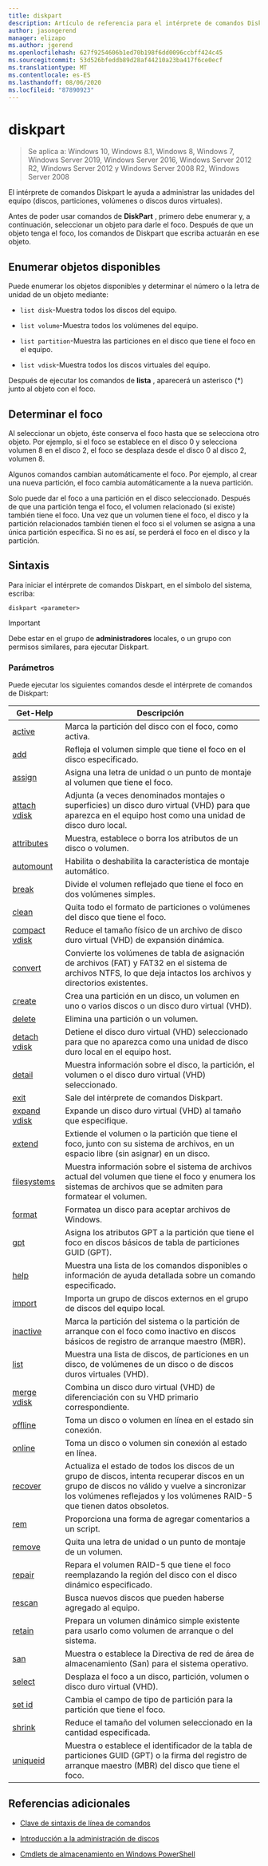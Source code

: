 ```yaml
---
title: diskpart
description: Artículo de referencia para el intérprete de comandos Diskpart, que le ayuda a administrar las unidades del equipo.
author: jasongerend
manager: elizapo
ms.author: jgerend
ms.openlocfilehash: 627f9254606b1ed70b198f6dd0096ccbff424c45
ms.sourcegitcommit: 53d526bfeddb89d28af44210a23ba417f6ce0ecf
ms.translationtype: MT
ms.contentlocale: es-ES
ms.lasthandoff: 08/06/2020
ms.locfileid: "87890923"
---
```

# <a name="diskpart"></a>diskpart

> Se aplica a: Windows 10, Windows 8.1, Windows 8, Windows 7, Windows Server 2019, Windows Server 2016, Windows Server 2012 R2, Windows Server 2012 y Windows Server 2008 R2, Windows Server 2008

El intérprete de comandos Diskpart le ayuda a administrar las unidades del equipo (discos, particiones, volúmenes o discos duros virtuales).

Antes de poder usar comandos de **DiskPart** , primero debe enumerar y, a continuación, seleccionar un objeto para darle el foco. Después de que un objeto tenga el foco, los comandos de Diskpart que escriba actuarán en ese objeto.

## <a name="list-available-objects"></a>Enumerar objetos disponibles

Puede enumerar los objetos disponibles y determinar el número o la letra de unidad de un objeto mediante:

- `list disk`-Muestra todos los discos del equipo.

- `list volume`-Muestra todos los volúmenes del equipo.

- `list partition`-Muestra las particiones en el disco que tiene el foco en el equipo.

- `list vdisk`-Muestra todos los discos virtuales del equipo.

Después de ejecutar los comandos de **lista** , aparecerá un asterisco (*) junto al objeto con el foco.

## <a name="determine-focus"></a>Determinar el foco

Al seleccionar un objeto, éste conserva el foco hasta que se selecciona otro objeto. Por ejemplo, si el foco se establece en el disco 0 y selecciona volumen 8 en el disco 2, el foco se desplaza desde el disco 0 al disco 2, volumen 8.

Algunos comandos cambian automáticamente el foco. Por ejemplo, al crear una nueva partición, el foco cambia automáticamente a la nueva partición.

Solo puede dar el foco a una partición en el disco seleccionado. Después de que una partición tenga el foco, el volumen relacionado (si existe) también tiene el foco. Una vez que un volumen tiene el foco, el disco y la partición relacionados también tienen el foco si el volumen se asigna a una única partición específica. Si no es así, se perderá el foco en el disco y la partición.

## <a name="syntax"></a>Sintaxis

Para iniciar el intérprete de comandos Diskpart, en el símbolo del sistema, escriba:

```
diskpart <parameter>
```

> [!IMPORTANT]
> Debe estar en el grupo de **administradores** locales, o un grupo con permisos similares, para ejecutar Diskpart.

### <a name="parameters"></a>Parámetros

Puede ejecutar los siguientes comandos desde el intérprete de comandos de Diskpart:

| Get-Help | Descripción |
| ------- | ----------- |
| [active](active.md) | Marca la partición del disco con el foco, como activa. |
| [add](add.md) | Refleja el volumen simple que tiene el foco en el disco especificado. |
| [assign](assign.md) | Asigna una letra de unidad o un punto de montaje al volumen que tiene el foco. |
| [attach vdisk](attach-vdisk.md) | Adjunta (a veces denominados montajes o superficies) un disco duro virtual (VHD) para que aparezca en el equipo host como una unidad de disco duro local. |
| [attributes](attributes.md) | Muestra, establece o borra los atributos de un disco o volumen. |
| [automount](automount.md) | Habilita o deshabilita la característica de montaje automático. |
| [break](break.md) | Divide el volumen reflejado que tiene el foco en dos volúmenes simples. |
| [clean](clean.md) | Quita todo el formato de particiones o volúmenes del disco que tiene el foco. |
| [compact vdisk](compact-vdisk.md) | Reduce el tamaño físico de un archivo de disco duro virtual (VHD) de expansión dinámica. |
| [convert](convert.md) | Convierte los volúmenes de tabla de asignación de archivos (FAT) y FAT32 en el sistema de archivos NTFS, lo que deja intactos los archivos y directorios existentes. |
| [create](create.md) | Crea una partición en un disco, un volumen en uno o varios discos o un disco duro virtual (VHD). |
| [delete](delete.md) | Elimina una partición o un volumen. |
| [detach vdisk](detach-vdisk.md) | Detiene el disco duro virtual (VHD) seleccionado para que no aparezca como una unidad de disco duro local en el equipo host. |
| [detail](detail.md) | Muestra información sobre el disco, la partición, el volumen o el disco duro virtual (VHD) seleccionado. |
| [exit](exit.md) | Sale del intérprete de comandos Diskpart. |
| [expand vdisk](expand-vdisk.md) | Expande un disco duro virtual (VHD) al tamaño que especifique. |
| [extend](extend.md) | Extiende el volumen o la partición que tiene el foco, junto con su sistema de archivos, en un espacio libre (sin asignar) en un disco. |
| [filesystems](filesystems.md) | Muestra información sobre el sistema de archivos actual del volumen que tiene el foco y enumera los sistemas de archivos que se admiten para formatear el volumen. |
| [format](format.md) | Formatea un disco para aceptar archivos de Windows. |
| [gpt](gpt.md) | Asigna los atributos GPT a la partición que tiene el foco en discos básicos de tabla de particiones GUID (GPT). |
| [help](help.md) | Muestra una lista de los comandos disponibles o información de ayuda detallada sobre un comando especificado. |
| [import](import.md) | Importa un grupo de discos externos en el grupo de discos del equipo local. |
| [inactive](inactive.md) | Marca la partición del sistema o la partición de arranque con el foco como inactivo en discos básicos de registro de arranque maestro (MBR). |
| [list](list.md) | Muestra una lista de discos, de particiones en un disco, de volúmenes de un disco o de discos duros virtuales (VHD). |
| [merge vdisk](merge-vdisk.md) | Combina un disco duro virtual (VHD) de diferenciación con su VHD primario correspondiente. |
| [offline](offline.md) | Toma un disco o volumen en línea en el estado sin conexión. |
| [online](online.md) | Toma un disco o volumen sin conexión al estado en línea. |
| [recover](recover.md) | Actualiza el estado de todos los discos de un grupo de discos, intenta recuperar discos en un grupo de discos no válido y vuelve a sincronizar los volúmenes reflejados y los volúmenes RAID-5 que tienen datos obsoletos. |
| [rem](rem.md) | Proporciona una forma de agregar comentarios a un script. |
| [remove](remove.md) | Quita una letra de unidad o un punto de montaje de un volumen. |
| [repair](repair.md) | Repara el volumen RAID-5 que tiene el foco reemplazando la región del disco con el disco dinámico especificado. |
| [rescan](rescan.md) | Busca nuevos discos que pueden haberse agregado al equipo. |
| [retain](retain.md) | Prepara un volumen dinámico simple existente para usarlo como volumen de arranque o del sistema. |
| [san](san.md) | Muestra o establece la Directiva de red de área de almacenamiento (San) para el sistema operativo. |
| [select](select.md) | Desplaza el foco a un disco, partición, volumen o disco duro virtual (VHD). |
| [set id](set-id.md) | Cambia el campo de tipo de partición para la partición que tiene el foco. |
| [shrink](shrink.md) | Reduce el tamaño del volumen seleccionado en la cantidad especificada. |
| [uniqueid](uniqueid.md) | Muestra o establece el identificador de la tabla de particiones GUID (GPT) o la firma del registro de arranque maestro (MBR) del disco que tiene el foco. |

## <a name="additional-references"></a>Referencias adicionales

- [Clave de sintaxis de línea de comandos](command-line-syntax-key.md)

- [Introducción a la administración de discos](../../storage/disk-management/overview-of-disk-management.md)

- [Cmdlets de almacenamiento en Windows PowerShell](/powershell/module/storage/)
